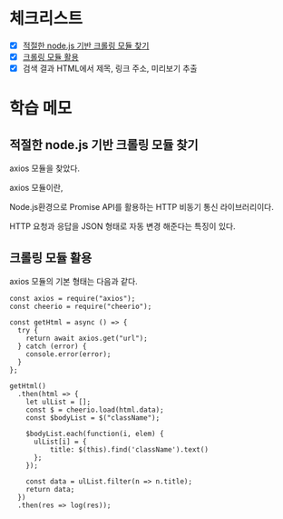 # 체크리스트
- [x] [적절한 node.js 기반 크롤링 모듈 찾기](#적절한-nodejs-기반-크롤링-모듈-찾기)
- [x] [크롤링 모듈 활용](#크롤링-모듈-활용)
- [x] 검색 결과 HTML에서 제목, 링크 주소, 미리보기 추출
# 학습 메모

## 적절한 node.js 기반 크롤링 모듈 찾기

axios 모듈을 찾았다.

axios 모듈이란,

Node.js환경으로 Promise API를 활용하는 HTTP 비동기 통신 라이브러리이다.

HTTP 요청과 응답을 JSON 형태로 자동 변경 해준다는 특징이 있다.

## 크롤링 모듈 활용


axios 모듈의 기본 형태는 다음과 같다.
```
const axios = require("axios");
const cheerio = require("cheerio");

const getHtml = async () => {
  try {
    return await axios.get("url");
  } catch (error) {
    console.error(error);
  }
};

getHtml()
  .then(html => {
    let ulList = [];
    const $ = cheerio.load(html.data);
    const $bodyList = $("className");

    $bodyList.each(function(i, elem) {
      ulList[i] = {
          title: $(this).find('className').text()
      };
    });

    const data = ulList.filter(n => n.title);
    return data;
  })
  .then(res => log(res));
```

